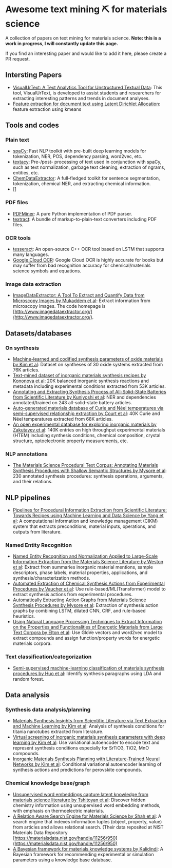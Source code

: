 # Awesome text mining ⛏️ for materials science
A collection of papers on text mining for materials science. **Note: this is a work in progress, I will constantly update this page.**

If you find an interesting paper and would like to add it here, please create a PR request.
## Intersting Papers
- [VisualUrText: A Text Analytics Tool for Unstructured Textual Data](https://iopscience.iop.org/article/10.1088/1742-6596/1018/1/012011):  This tool, VisualUrText, is developed to assist students and researchers for extracting interesting patterns and trends in document analyses.
- [Feature extraction for document text using Latent Dirichlet Allocation](https://iopscience.iop.org/article/10.1088/1742-6596/953/1/012047): feature extraction using kmeans
## Tools and codes

### Plain text

- [spaCy](https://spacy.io): Fast NLP toolkit with pre-built deep learning models for tokenization, NER, POS, dependency parsing, word2vec, etc.
- [textacy](https://github.com/chartbeat-labs/textacy): Pre-/post- processing of text used in conjunction with spaCy, such as text normalization, garbage text cleaning, extraction of ngrams, entities, etc.
- [ChemDataExtractor](http://chemdataextractor.org/): A full-fledged toolkit for sentence segmentation, tokenization, chemical NER, and extracting chemical information.
- []
### PDF files
- [PDFMiner](https://github.com/pdfminer/pdfminer.six): A pure Python implementation of PDF parser.
- [textract](https://textract.readthedocs.io/en/stable/): A bundle of markup-to-plain-text converters including PDF files.

### OCR tools

- [tesseract](https://github.com/tesseract-ocr/tesseract): An open-source C++ OCR tool based on LSTM that supports many languages.
- [Google Cloud OCR](https://cloud.google.com/functions/docs/tutorials/ocr): Google Cloud OCR is highly accurate for books but may suffer from bad recognition accuracy for chemical/materials science symbols and equations.

### Image data extraction
- [ImageDataExtractor: A Tool To Extract and Quantify Data from Microscopy Images by Mukaddem et al](https://doi.org/10.1021/acs.jcim.9b00734): Extract information from microscopy images. The code homepage is [http://www.imagedataextractor.org/](http://www.imagedataextractor.org/).

## Datasets/databases

### On synthesis

- [Machine-learned and codified synthesis parameters of oxide materials by Kim et al](https://doi.org/10.1038/sdata.2017.127): Dataset on syntheses of 30 oxide systems extracted from 76K articles.
- [Text-mined dataset of inorganic materials synthesis recipes by Kononova et al](https://doi.org/10.1038/s41597-019-0224-1): 20K balanced inorganic synthesis reactions and metadata including experimental conditions extracted from 53K articles.
- [Annotating and Extracting Synthesis Process of All-Solid-State Batteries from Scientific Literature by Kuniyoshi et al](https://arxiv.org/abs/2002.07339): NER and dependencies annotated/trained on 243 all-solid-state battery articles.
- [Auto-generated materials database of Curie and Néel temperatures via semi-supervised relationship extraction by Court et al](https://doi.org/10.1038/sdata.2018.111): 40K Curie and Néel temperatures extracted from 68K articles.
- [An open experimental database for exploring inorganic materials by Zakutayev et al](https://doi.org/10.1038/sdata.2018.53): 140K entries on high throughput experimental materials (HTEM) including synthesis conditions, chemical composition, crystal structure, optoelectronic property measurements, etc.

### NLP annotations

- [The Materials Science Procedural Text Corpus: Annotating Materials Synthesis Procedures with Shallow Semantic Structures by Mysore et al](https://arxiv.org/pdf/1905.06939.pdf): 230 annotated synthesis procedures: synthesis operations, arguments, and their relations.

## NLP pipelines

- [Pipelines for Procedural Information Extraction from Scientific Literature: Towards Recipes using Machine Learning and Data Science by Yang et al](https://doi.org/10.1109/ICDARW.2019.10037): A computational information and knowledge management (CIKM) system that extracts preconditions, material inputs, operations, and outputs from literature.

### Named Entity Recognition

- [Named Entity Recognition and Normalization Applied to Large-Scale Information Extraction from the Materials Science Literature by Weston et al](https://doi.org/10.1021/acs.jcim.9b00470): Extract from summaries inorganic material mentions, sample descriptors, phase labels, material properties, applications, and synthesis/characterization methods.
- [Automated Extraction of Chemical Synthesis Actions from Experimental Procedures by Vaucher et al](https://doi.org/10.26434/chemrxiv.11448177.v2): Use rule-based/ML(Transformer) model to extract synthesis actions from experimental procedures.
- [Automatically Extracting Action Graphs from Materials Science Synthesis Procedures by Mysore et al](https://arxiv.org/pdf/1711.06872.pdf): Extraction of synthesis action graphs by combining LSTM, dilated CNN, CRF, and rule-based heuristics.
- [Using Natural Language Processing Techniques to Extract Information on the Properties and Functionalities of Energetic Materials from Large Text Corpora by Elton et al](https://arxiv.org/abs/1903.00415): Use GloVe vectors and word2vec model to extract compounds and assign function/property words for energetic materials corpora.

### Text classification/categorization

- [Semi-supervised machine-learning classification of materials synthesis procedures by Huo et al](https://doi.org/10.1038/s41524-019-0204-1): Identify synthesis paragraphs using LDA and random forest.

## Data analysis

### Synthesis data analysis/planning

- [Materials Synthesis Insights from Scientific Literature via Text Extraction and Machine Learning by Kim et al](https://doi.org/10.1021/acs.chemmater.7b03500): Analysis of synthesis conditions for titania nanotubes extracted from literature.
- [Virtual screening of inorganic materials synthesis parameters with deep learning by Kim et al](https://doi.org/10.1038/s41524-017-0055-6): Use variational autoencoder to encode text and represent synthesis conditions especially for SrTiO3, TiO2, MnO compounds.
- [Inorganic Materials Synthesis Planning with Literature-Trained Neural Networks by Kim et al](https://doi.org/10.1021/acs.jcim.9b00995): Conditional variational autoencoder learning of synthesis actions and predictions for perovskite compounds.

### Chemical knowledge base/graph

- [Unsupervised word embeddings capture latent knowledge from materials science literature by Tshitoyan et al](https://doi.org/10.1038/s41586-019-1335-8): Discover hidden chemistry information using unsupervised word embedding methods, with emphasis on thermoelectric materials.
- [A Relation Aware Search Engine for Materials Science by Shah et al](https://doi.org/10.1007/s40192-017-0105-4): A search engine that indexes information tuples (object, property, value) from articles and allows relational search. (Their data reposited at NIST Materials Data Repository [https://materialsdata.nist.gov/handle/11256/950](https://materialsdata.nist.gov/handle/11256/950)
- [A Bayesian framework for materials knowledge systems by Kalidindi](https://www.cambridge.org/core/journals/mrs-communications/article/bayesian-framework-for-materials-knowledge-systems/8D6C0A4F120682A900A9341021C8B0BA): A Bayesian framework for recommending experimental or simulation parameters using a knowledge base database.
